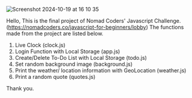 ![Screenshot 2024-10-19 at 16 10 35](https://github.com/user-attachments/assets/2b8e0e96-43cc-40a3-8598-59f29390def1)

Hello,
This is the final project of Nomad Coders' Javascript Challenge. (https://nomadcoders.co/javascript-for-beginners/lobby)
The functions made from the project are listed below.

1. Live Clock (clock.js)
3. Login Function with Local Storage (app.js)
4. Create/Delete To-Do List with Local Storage (todo.js)
5. Set random background image (background.js)
6. Print the weather/ location information with GeoLocation (weather.js)
7. Print a random quote (quotes.js)

Thank you.
